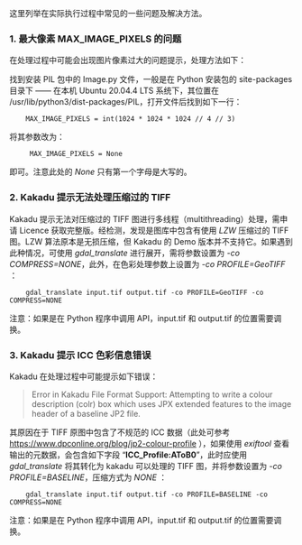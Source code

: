 这里列举在实际执行过程中常见的一些问题及解决方法。

### 1. 最大像素 MAX_IMAGE_PIXELS 的问题

在处理过程中可能会出现图片像素过大的问题提示，处理方法如下：

找到安装 PIL 包中的 Image.py 文件，一般是在 Python 安装包的 site-packages 目录下 —— 在本机 Ubuntu 20.04.4 LTS 系统下，其位置在 /usr/lib/python3/dist-packages/PIL，打开文件后找到如下一行：

        MAX_IMAGE_PIXELS = int(1024 * 1024 * 1024 // 4 // 3)

将其参数改为：

         MAX_IMAGE_PIXELS = None
即可。注意此处的 <em> None </em>只有第一个字母是大写的。

### 2. Kakadu 提示无法处理压缩过的 TIFF

Kakadu 提示无法对压缩过的 TIFF 图进行多线程（multithreading）处理，需申请 Licence 获取完整版。经检测，发现是图库中包含有使用 <em>LZW</em> 压缩过的 TIFF 图。LZW 算法原本是无损压缩，但 Kakadu 的 Demo 版本并不支持它。如果遇到此种情况，可使用 <em>gdal_translate</em> 进行展开，需将参数设置为 <em>-co COMPRESS=NONE</em>，此外，在色彩处理参数上设置为 <em>-co PROFILE=GeoTIFF</em> ：

        gdal_translate input.tif output.tif -co PROFILE=GeoTIFF -co COMPRESS=NONE
注意：如果是在 Python 程序中调用 API，input.tif 和 output.tif 的位置需要调换。

### 3. Kakadu 提示 ICC 色彩信息错误

Kakadu 在处理过程中可能提示如下错误：

>Error in Kakadu File Format Support:
>Attempting to write a colour description (colr) box which uses JPX extended features to the image header of a baseline JP2 file. 

其原因在于 TIFF 原图中包含了不规范的 ICC 数据（此处可参考 https://www.dpconline.org/blog/jp2-colour-profile ），如果使用 <em>exiftool</em> 查看输出的元数据，会包含如下字段 “**ICC_Profile:AToB0**”，此时应使用 <em>gdal_translate</em> 将其转化为 kakadu 可以处理的 TIFF 图，并将参数设置为 <em>-co PROFILE=BASELINE</em>，压缩方式为 <em>NONE</em>  ：

        gdal_translate input.tif output.tif -co PROFILE=BASELINE -co COMPRESS=NONE
注意：如果是在 Python 程序中调用 API，input.tif 和 output.tif 的位置需要调换。

